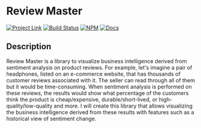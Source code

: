 # Review Master

[![Project Link](https://img.shields.io/badge/project-link-green)](https://github.com/boraelci/review-master)
[![Build Status](https://github.com/boraelci/review-master/workflows/Build%20Status/badge.svg?branch=main)](https://github.com/boraelci/review-master/actions?query=workflow%3A%22Build+Status%22)
[![NPM](https://img.shields.io/npm/v/review-master.svg)](https://www.npmjs.com/package/review-master)
[![Docs](https://img.shields.io/badge/docs-passing-success)](https://boraelci.github.io/review-master/)

## Description

Review Master is a library to visualize business intelligence derived from sentiment analysis on product reviews. For example, let's imagine a pair of headphones, listed on an e-commerce website, that has thousands of customer reviews associated with it. The seller can read through all of them but it would be time-consuming. When sentiment analysis is performed on these reviews, the results would show what percentage of the customers think the product is cheap/expensive, durable/short-lived, or high-quality/low-quality and more. I will create this library that allows visualizing the business intelligence derived from these results with features such as a historical view of sentiment change.
